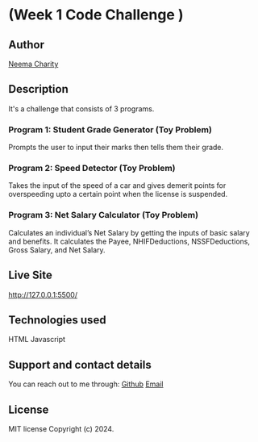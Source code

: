  # (Week 1 Code Challenge )

 ## Author 
 [Neema Charity](https://github.com/Neema-Charity) 

 ## Description
 It's a challenge that consists of 3 programs.

 ### Program 1: Student Grade Generator (Toy Problem)
 Prompts the user to input their marks then tells them their grade.

 ### Program 2: Speed Detector (Toy Problem)
 Takes the input of the speed of a car and gives demerit points for overspeeding upto a certain point when the license is suspended.

 ### Program 3: Net Salary Calculator (Toy Problem)
 Calculates an individual’s Net Salary by getting the inputs of basic salary and benefits. It calculates the Payee, NHIFDeductions, NSSFDeductions, Gross Salary, and Net Salary. 


 ## Live Site
 http://127.0.0.1:5500/

 ## Technologies used
 HTML
 Javascript

 ## Support and contact details
 You can reach out to me through:
 [Github](github.com/Neema-Charity)
 [Email](mailto:ncharityyy@gmail.com)
 

 ## License
 MIT license
 Copyright (c) 2024.
